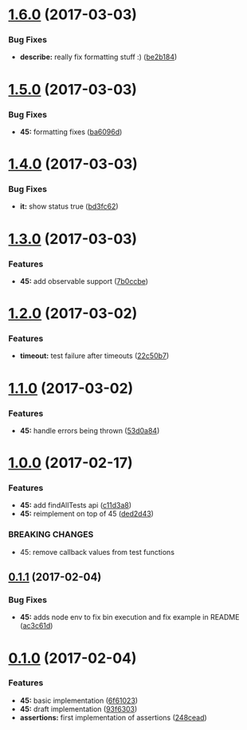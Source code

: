 <a name="1.6.0"></a>
# [1.6.0](https://github.com/TylorS/45/compare/v1.5.0...v1.6.0) (2017-03-03)


### Bug Fixes

* **describe:** really fix formatting stuff :) ([be2b184](https://github.com/TylorS/45/commit/be2b184))



<a name="1.5.0"></a>
# [1.5.0](https://github.com/TylorS/45/compare/v1.4.0...v1.5.0) (2017-03-03)


### Bug Fixes

* **45:** formatting fixes ([ba6096d](https://github.com/TylorS/45/commit/ba6096d))



<a name="1.4.0"></a>
# [1.4.0](https://github.com/TylorS/45/compare/v1.3.0...v1.4.0) (2017-03-03)


### Bug Fixes

* **it:** show status true ([bd3fc62](https://github.com/TylorS/45/commit/bd3fc62))



<a name="1.3.0"></a>
# [1.3.0](https://github.com/TylorS/45/compare/v1.2.0...v1.3.0) (2017-03-03)


### Features

* **45:** add observable support ([7b0ccbe](https://github.com/TylorS/45/commit/7b0ccbe))



<a name="1.2.0"></a>
# [1.2.0](https://github.com/TylorS/45/compare/v1.1.0...v1.2.0) (2017-03-02)


### Features

* **timeout:** test failure after timeouts ([22c50b7](https://github.com/TylorS/45/commit/22c50b7))



<a name="1.1.0"></a>
# [1.1.0](https://github.com/TylorS/45/compare/v1.0.0...v1.1.0) (2017-03-02)


### Features

* **45:** handle errors being thrown ([53d0a84](https://github.com/TylorS/45/commit/53d0a84))



<a name="1.0.0"></a>
# [1.0.0](https://github.com/TylorS/45/compare/v0.1.1...v1.0.0) (2017-02-17)


### Features

* **45:** add findAllTests api ([c11d3a8](https://github.com/TylorS/45/commit/c11d3a8))
* **45:** reimplement on top of 45 ([ded2d43](https://github.com/TylorS/45/commit/ded2d43))


### BREAKING CHANGES

* 45: remove callback values from test functions



<a name="0.1.1"></a>
## [0.1.1](https://github.com/TylorS/45/compare/v0.1.0...v0.1.1) (2017-02-04)


### Bug Fixes

* **45:** adds node env to fix bin execution and fix example in README ([ac3c61d](https://github.com/TylorS/45/commit/ac3c61d))



<a name="0.1.0"></a>
# [0.1.0](https://github.com/TylorS/45/compare/6f61023...v0.1.0) (2017-02-04)


### Features

* **45:** basic implementation ([6f61023](https://github.com/TylorS/45/commit/6f61023))
* **45:** draft implementation ([93f6303](https://github.com/TylorS/45/commit/93f6303))
* **assertions:** first implementation of assertions ([248cead](https://github.com/TylorS/45/commit/248cead))




